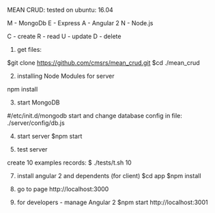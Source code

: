 MEAN CRUD:
tested on ubuntu: 16.04 

M - MongoDb
E - Express
A - Angular 2
N - Node.js


C - create
R - read
U - update
D - delete



1. get files: 

$git clone https://github.com/cmsrs/mean_crud.git
$cd ./mean_crud

2. installing Node Modules for server

npm install

3. start MongoDB

#/etc/init.d/mongodb  start
and change database config in file: ./server/config/db.js


4. start server
$npm start

5. test server

create 10 examples records:
$ ./tests/t.sh 10


7. install angular 2 and dependents (for client)
$cd app
$npm install 

8. go to page
http://localhost:3000 


9. for developers - manage Angular 2 
$npm start 
http://localhost:3001 

